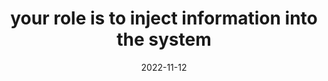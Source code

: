 ---
title: "your role is to inject information into the system"
date: 2022-11-12
related:
  - this is my injection
tags:
  - fragment
---